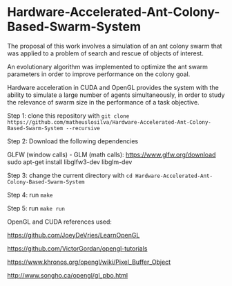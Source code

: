 # Hardware-Accelerated-Ant-Colony-Based-Swarm-System
The proposal of this work involves a simulation of an ant colony swarm that was applied to a problem of search and rescue of objects of interest.  

An evolutionary algorithm was implemented to optimize the ant swarm parameters in order to improve performance on the colony goal.  

Hardware acceleration in CUDA and OpenGL provides the system with the ability to simulate a large number of agents simultaneously, in order to study the relevance of swarm size in the performance of a task objective.

Step 1: clone this repository with `git clone https://github.com/matheuslosilva/Hardware-Accelerated-Ant-Colony-Based-Swarm-System --recursive`

Step 2: Download the following dependencies

GLFW (window calls) - GLM (math calls):
https://www.glfw.org/download
sudo apt-get install libglfw3-dev libglm-dev

Step 3: change the current directory with `cd Hardware-Accelerated-Ant-Colony-Based-Swarm-System`

Step 4: run `make`

Step 5: run `make run`


OpenGL and CUDA references used:

https://github.com/JoeyDeVries/LearnOpenGL

https://github.com/VictorGordan/opengl-tutorials

https://www.khronos.org/opengl/wiki/Pixel_Buffer_Object

http://www.songho.ca/opengl/gl_pbo.html

